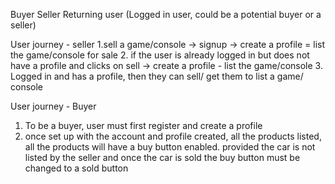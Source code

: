 Buyer
Seller
Returning user (Logged in user, could be a potential buyer or a seller)

User journey - seller
1.sell a game/console -> signup -> create a profile = list the game/console for sale
2. if the user is already logged in but does not have a profile and clicks on sell -> create a profile - list the game/console
3. Logged in and has a profile, then they can sell/ get them to list a game/ console

User journey - Buyer

1. To be a buyer, user must first register and create a profile
2. once set up with the account and profile created, all the products listed, all the products will have a buy button enabled. provided the car is not listed by the seller and once the car is sold the buy button must be changed to a sold button